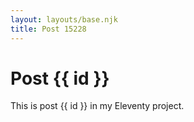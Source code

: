 ```yaml
---
layout: layouts/base.njk
title: Post 15228
---
```


# Post {{ id }}

This is post {{ id }} in my Eleventy project.
